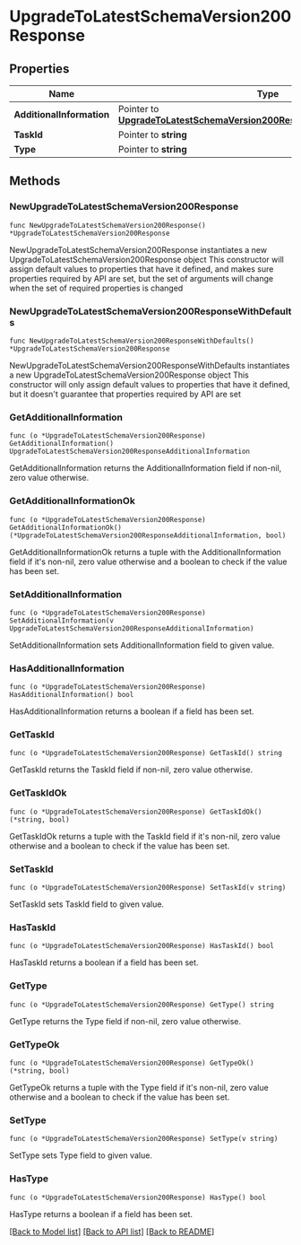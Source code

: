# UpgradeToLatestSchemaVersion200Response

## Properties

Name | Type | Description | Notes
------------ | ------------- | ------------- | -------------
**AdditionalInformation** | Pointer to [**UpgradeToLatestSchemaVersion200ResponseAdditionalInformation**](UpgradeToLatestSchemaVersion200ResponseAdditionalInformation.md) |  | [optional] 
**TaskId** | Pointer to **string** |  | [optional] 
**Type** | Pointer to **string** |  | [optional] 

## Methods

### NewUpgradeToLatestSchemaVersion200Response

`func NewUpgradeToLatestSchemaVersion200Response() *UpgradeToLatestSchemaVersion200Response`

NewUpgradeToLatestSchemaVersion200Response instantiates a new UpgradeToLatestSchemaVersion200Response object
This constructor will assign default values to properties that have it defined,
and makes sure properties required by API are set, but the set of arguments
will change when the set of required properties is changed

### NewUpgradeToLatestSchemaVersion200ResponseWithDefaults

`func NewUpgradeToLatestSchemaVersion200ResponseWithDefaults() *UpgradeToLatestSchemaVersion200Response`

NewUpgradeToLatestSchemaVersion200ResponseWithDefaults instantiates a new UpgradeToLatestSchemaVersion200Response object
This constructor will only assign default values to properties that have it defined,
but it doesn't guarantee that properties required by API are set

### GetAdditionalInformation

`func (o *UpgradeToLatestSchemaVersion200Response) GetAdditionalInformation() UpgradeToLatestSchemaVersion200ResponseAdditionalInformation`

GetAdditionalInformation returns the AdditionalInformation field if non-nil, zero value otherwise.

### GetAdditionalInformationOk

`func (o *UpgradeToLatestSchemaVersion200Response) GetAdditionalInformationOk() (*UpgradeToLatestSchemaVersion200ResponseAdditionalInformation, bool)`

GetAdditionalInformationOk returns a tuple with the AdditionalInformation field if it's non-nil, zero value otherwise
and a boolean to check if the value has been set.

### SetAdditionalInformation

`func (o *UpgradeToLatestSchemaVersion200Response) SetAdditionalInformation(v UpgradeToLatestSchemaVersion200ResponseAdditionalInformation)`

SetAdditionalInformation sets AdditionalInformation field to given value.

### HasAdditionalInformation

`func (o *UpgradeToLatestSchemaVersion200Response) HasAdditionalInformation() bool`

HasAdditionalInformation returns a boolean if a field has been set.

### GetTaskId

`func (o *UpgradeToLatestSchemaVersion200Response) GetTaskId() string`

GetTaskId returns the TaskId field if non-nil, zero value otherwise.

### GetTaskIdOk

`func (o *UpgradeToLatestSchemaVersion200Response) GetTaskIdOk() (*string, bool)`

GetTaskIdOk returns a tuple with the TaskId field if it's non-nil, zero value otherwise
and a boolean to check if the value has been set.

### SetTaskId

`func (o *UpgradeToLatestSchemaVersion200Response) SetTaskId(v string)`

SetTaskId sets TaskId field to given value.

### HasTaskId

`func (o *UpgradeToLatestSchemaVersion200Response) HasTaskId() bool`

HasTaskId returns a boolean if a field has been set.

### GetType

`func (o *UpgradeToLatestSchemaVersion200Response) GetType() string`

GetType returns the Type field if non-nil, zero value otherwise.

### GetTypeOk

`func (o *UpgradeToLatestSchemaVersion200Response) GetTypeOk() (*string, bool)`

GetTypeOk returns a tuple with the Type field if it's non-nil, zero value otherwise
and a boolean to check if the value has been set.

### SetType

`func (o *UpgradeToLatestSchemaVersion200Response) SetType(v string)`

SetType sets Type field to given value.

### HasType

`func (o *UpgradeToLatestSchemaVersion200Response) HasType() bool`

HasType returns a boolean if a field has been set.


[[Back to Model list]](../README.md#documentation-for-models) [[Back to API list]](../README.md#documentation-for-api-endpoints) [[Back to README]](../README.md)


